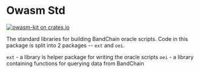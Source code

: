 # Owasm Std

[![owasm-kit on crates.io](https://img.shields.io/crates/v/owasm-kit.svg)](https://crates.io/crates/owasm-kit)

The standard libraries for building BandChain oracle scripts. Code in this package is split into 2 packages -- `ext` and `oei`.

`ext` - a library is helper package for writing the oracle scripts
`oei` - a library containing functions for querying data from BandChain
